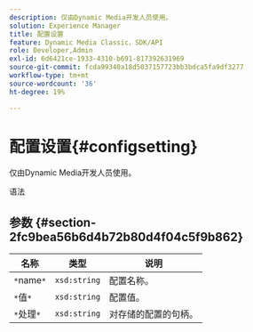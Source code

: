 ```yaml
---
description: 仅由Dynamic Media开发人员使用。
solution: Experience Manager
title: 配置设置
feature: Dynamic Media Classic，SDK/API
role: Developer,Admin
exl-id: 6d6421ce-1933-4310-b691-817392631969
source-git-commit: fcda99340a18d5037157723bb3bdca5fa9df3277
workflow-type: tm+mt
source-wordcount: '36'
ht-degree: 19%

---
```


# 配置设置{#configsetting}

仅由Dynamic Media开发人员使用。

语法

## 参数 {#section-2fc9bea56b6d4b72b80d4f04c5f9b862}

| 名称 | 类型 | 说明 |
|---|---|---|
| `*`name`*` | `xsd:string` | 配置名称。 |
| `*`值`*` | `xsd:string` | 配置值。 |
| `*`处理`*` | `xsd:string` | 对存储的配置的句柄。 |

